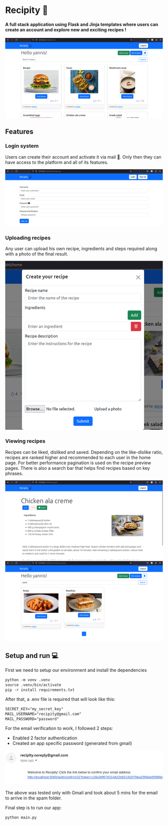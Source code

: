 # Recipity :fork_and_knife:
#### A full stack application using Flask and Jinja templates where users can create an account and explore new and exciting recipes !

![alt text](readme_imgs/home.png)

## Features

### Login system
Users can create their account and activate it via mail :email:. Only then they can have access to the platform and all of its features.

![alt text](readme_imgs/sign_up.png)

### Uploading recipes
Any user can upload his own recipe, ingredients and steps required along with a photo of the final result.

![alt text](readme_imgs/add_recipe.png)

### Viewing recipes
Recipes can be liked, disliked and saved. Depending on the like-dislike ratio, recipes are ranked higher and recommended to each user in the home page. For better performance pagination is used on the recipe preview pages. There is also a search bar that helps find recipes based on key phrases.

![alt text](readme_imgs/recipe.png)
![alt text](readme_imgs/search_recipe.png)

## Setup and run :computer:

First we need to setup our environment and install the dependencies
``` 
python -m venv .venv
source .venv/bin/activate
pip -r install requirements.txt
```

After that, a .env file is required that will look like this:
```
SECRET_KEY="my_secret_key"
MAIL_USERNAME="recipity@gmail.com"
MAIL_PASSWORD="password"
```
For the email verification to work, I followed 2 steps:
- Enabled 2 factor authentication
- Created an app specific password (generated from gmail)

![alt text](readme_imgs/mail_confirm.png)

The above was tested only with Gmail and took about 5 mins for the email to arrive in the spam folder.

Final step is to run our app:
```
python main.py
```